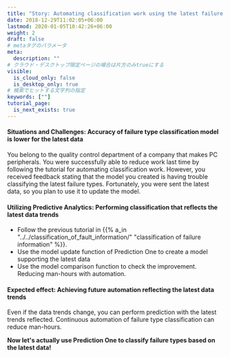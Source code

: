 ```yaml
---
title: "Story: Automating classification work using the latest failure information data"
date: 2018-12-29T11:02:05+06:00
lastmod: 2020-01-05T10:42:26+06:00
weight: 2
draft: false
# metaタグのパラメータ
meta:
  description: ""
# クラウド・デスクトップ限定ページの場合は片方のみtrueにする
visible:
  is_cloud_only: false
  is_desktop_only: true
# 検索でヒットする文字列の指定
keywords: [""]
tutorial_page:
  is_next_exists: true
---
```


#### Situations and Challenges: Accuracy of failure type classification model is lower for the latest data

You belong to the quality control department of a company that makes PC peripherals.
You were successfully able to reduce work last time by following the tutorial for automating classification work.
However, you received feedback stating that the model you created is having trouble classifying the latest failure types.
Fortunately, you were sent the latest data, so you plan to use it to update the model.

#### Utilizing Predictive Analytics: Performing classification that reflects the latest data trends

- Follow the previous tutorial in {{% a_in "../../classification_of_fault_information/" "classification of failure information" %}}.
- Use the model update function of Prediction One to create a model supporting the latest data
- Use the model comparison function to check the improvement. Reducing man-hours with automation.

#### Expected effect: Achieving future automation reflecting the latest data trends

Even if the data trends change, you can perform prediction with the latest trends reflected.
Continuous automation of failure type classification can reduce man-hours.

**Now let's actually use Prediction One to classify failure types based on the latest data!**
